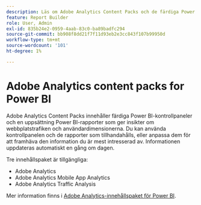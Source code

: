 ```yaml
---
description: Läs om Adobe Analytics Content Packs och de färdiga Power BI-panelerna och rapporterna.
feature: Report Builder
role: User, Admin
exl-id: 835b24e2-0959-4aab-83c0-ba89badfc294
source-git-commit: bb908f8dd21f7f11d93eb2e3cc843f107b99950d
workflow-type: tm+mt
source-wordcount: '101'
ht-degree: 1%

---
```


# Adobe Analytics content packs for Power BI

Adobe Analytics Content Packs innehåller färdiga Power BI-kontrollpaneler och en uppsättning Power BI-rapporter som ger insikter om webbplatstrafiken och användardimensionerna. Du kan använda kontrollpanelen och de rapporter som tillhandahålls, eller anpassa dem för att framhäva den information du är mest intresserad av. Informationen uppdateras automatiskt en gång om dagen.

Tre innehållspaket är tillgängliga:

* Adobe Analytics
* Adobe Analytics Mobile App Analytics
* Adobe Analytics Traffic Analysis

Mer information finns i [Adobe Analytics-innehållspaket för Power BI](https://powerbi.microsoft.com/en-us/documentation/powerbi-content-pack-adobe-analytics/).
